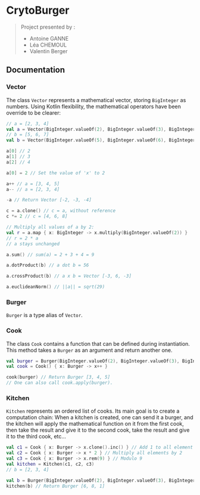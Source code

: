 # CrytoBurger

> Project presented by :
> * Antoine GANNE
> * Léa CHEMOUL
> * Valentin Berger

## Documentation

### Vector

The class `Vector` represents a mathematical vector, storing `BigInteger` as numbers. Using Kotlin flexibility, the mathematical operators have been override to be clearer:

```kotlin
// a = [2, 3, 4]
val a = Vector(BigInteger.valueOf(2), BigInteger.valueOf(3), BigInteger.valueOf(4))
// b = [5, 6, 7]
val b = Vector(BigInteger.valueOf(5), BigInteger.valueOf(6), BigInteger.valueOf(7))

a[0] // 2
a[1] // 3
a[2] // 4

a[0] = 2 // Set the value of 'x' to 2

a++ // a = [3, 4, 5]
a-- // a = [2, 3, 4]

-a // Return Vector [-2, -3, -4]

c = a.clone() // c = a, without reference
c *= 2 // c = [4, 6, 8]

// Multiply all values of a by 2:
val r = a.map { x: BigInteger -> x.multiply(BigInteger.valueOf(2)) }
// r = 2 * a
// a stays unchanged

a.sum() // sum(a) = 2 + 3 + 4 = 9

a.dotProduct(b) // a dot b = 56

a.crossProduct(b) // a x b = Vector [-3, 6, -3]

a.euclideanNorm() // ||a|| = sqrt(29)
```

### Burger

`Burger` is a type alias of `Vector`.

### Cook

The class `Cook` contains a function that can be defined during instantiation. This method takes a `Burger` as an argument and return another one.

```kotlin
val burger = Burger(BigInteger.valueOf(2), BigInteger.valueOf(3), BigInteger.valueOf(4))
val cook = Cook() { x: Burger -> x++ }

cook(burger) // Return Burger [3, 4, 5]
// One can also call cook.apply(burger).
```

### Kitchen

`Kitchen` represents an ordered list of cooks. Its main goal is to create a computation chain: When a kitchen is created, one can send it a burger, and the kitchen will apply the mathematical function on it from the first cook, then take the result and give it to the second cook, take the result and give it to the third cook, etc...

```kotlin
val c1 = Cook { x: Burger -> x.clone().inc() } // Add 1 to all element of the vector
val c2 = Cook { x: Burger -> x * 2 } // Multiply all elements by 2
val c3 = Cook { x: Burger -> x.rem(9) } // Modulo 9
val kitchen = Kitchen(c1, c2, c3)
// b = [2, 3, 4]

val b = Burger(BigInteger.valueOf(2), BigInteger.valueOf(3), BigInteger.valueOf(4))
kitchen(b) // Return Burger [6, 8, 1]
```
